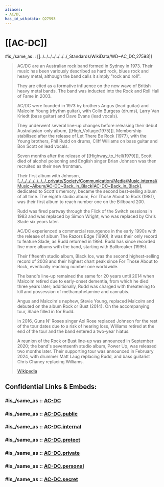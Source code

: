 ```yaml
---
aliases:
- AC/DC
has_id_wikidata: Q27593
---
```


# [[AC-DC]]


#is_/same_as :: [[../../../../../../../_Standards/WikiData/WD~AC_DC,27593]] 

> AC/DC are an Australian rock band formed in Sydney in 1973. 
> Their music has been variously described as hard rock, blues rock and heavy metal, 
> although the band calls it simply "rock and roll". 
> 
> They are cited as a formative influence on the new wave of British heavy metal bands. 
> The band was inducted into the Rock and Roll Hall of Fame in 2003.
>
> AC/DC were founded in 1973 by brothers Angus (lead guitar) and Malcolm Young (rhythm guitar), 
> with Colin Burgess (drums), Larry Van Kriedt (bass guitar) and Dave Evans (lead vocals). 
> 
> They underwent several line-up changes before releasing their debut Australasian-only album, [[High_Voltage(1975)]]. 
> Membership stabilised after the release of Let There Be Rock (1977), 
> with the Young brothers, Phil Rudd on drums, Cliff Williams on bass guitar 
> and Bon Scott on lead vocals. 
> 
> Seven months after the release of [[Highway_to_Hell(1979)]], Scott died of alcohol poisoning 
> and English singer Brian Johnson was then recruited as their new frontman. 
> 
> Their first album with Johnson, [[../../../../../../../_private/Society/Communication/Media/Music.internal/Music~Album/AC-DC~Back_in_Black|AC-DC~Back_in_Black]](1980), dedicated to Scott's memory, 
> became the second best-selling album of all time. 
> The eighth studio album, For Those About to Rock (1981), 
> was their first album to reach number one on the Billboard 200. 
> 
> Rudd was fired partway through the Flick of the Switch sessions in 1983 
> and was replaced by Simon Wright, who was replaced by Chris Slade six years later.
>
> AC/DC experienced a commercial resurgence in the early 1990s with the release of album The Razors Edge (1990); 
> it was their only record to feature Slade, as Rudd returned in 1994. 
> Rudd has since recorded five more albums with the band, starting with Ballbreaker (1995). 
> 
> Their fifteenth studio album, Black Ice, was the second highest-selling record of 2008 
> and their highest chart peak since For Those About to Rock, eventually reaching number one worldwide. 
> 
> The band's line-up remained the same for 20 years until 2014 when Malcolm retired due to early-onset dementia, 
> from which he died three years later; 
> additionally, Rudd was charged with threatening to kill and possession of methamphetamine and cannabis. 
> 
> Angus and Malcolm's nephew, Stevie Young, replaced Malcolm and debuted on the album Rock or Bust (2014). 
> On the accompanying tour, Slade filled in for Rudd. 
> 
> In 2016, Guns N' Roses singer Axl Rose replaced Johnson for the rest of the tour dates due to a risk of hearing loss, 
> Williams retired at the end of the tour and the band entered a two-year hiatus. 
> 
> A reunion of the Rock or Bust line-up was announced in September 2020; 
> the band's seventeenth studio album, Power Up, was released two months later. 
> Their supporting tour was announced in February 2024, 
> with drummer Matt Laug replacing Rudd, and bass guitarist Chris Chaney replacing Williams.
>
> [Wikipedia](https://en.wikipedia.org/wiki/AC/DC)


## Confidential Links & Embeds: 

### #is_/same_as :: [AC-DC](/_Standards/Society/Communication/Media/Music/Musician/Music~Band/AC-DC.md) 

### #is_/same_as :: [AC-DC.public](/_public/Society/Communication/Media/Music/Musician/Music~Band/AC-DC.public.md) 

### #is_/same_as :: [AC-DC.internal](/_internal/Society/Communication/Media/Music/Musician/Music~Band/AC-DC.internal.md) 

### #is_/same_as :: [AC-DC.protect](/_protect/Society/Communication/Media/Music/Musician/Music~Band/AC-DC.protect.md) 

### #is_/same_as :: [AC-DC.private](/_private/Society/Communication/Media/Music/Musician/Music~Band/AC-DC.private.md) 

### #is_/same_as :: [AC-DC.personal](/_personal/Society/Communication/Media/Music/Musician/Music~Band/AC-DC.personal.md) 

### #is_/same_as :: [AC-DC.secret](/_secret/Society/Communication/Media/Music/Musician/Music~Band/AC-DC.secret.md)

